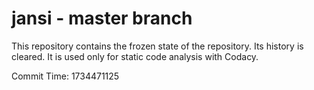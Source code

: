 # jansi - master branch

This repository contains the frozen state of the repository.
Its history is cleared. It is used only for static code
analysis with Codacy.

Commit Time: 1734471125